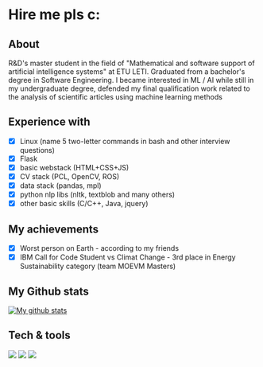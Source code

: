 # Hire me pls с:
## About
R&D's master student in the field of "Mathematical and software support of artificial intelligence systems" at ETU LETI.
Graduated from a bachelor's degree in Software Engineering. I became interested in ML / AI while still in my undergraduate degree, defended my final qualification work related to the analysis of scientific articles using machine learning methods
## Experience with
- [x] Linux (name 5 two-letter commands in bash and other interview questions)
- [x] Flask
- [x] basic webstack (HTML+CSS+JS)
- [x] CV stack (PCL, OpenCV, ROS)
- [x] data stack (pandas, mpl)
- [x] python nlp libs (nltk, textblob and many others)
- [x] other basic skills (C/C++, Java, jquery)  

## My achievements
- [x] Worst person on Earth - according to my friends
- [x] IBM Call for Code Student vs Climat Change - 3rd place in Energy Sustainability category (team MOEVM Masters)

## My Github stats
[![My github stats](https://github-readme-stats.vercel.app/api?username=justaleaf)](https://github.com/anuraghazra/github-readme-stats)

## Tech & tools
![](https://img.shields.io/badge/OS-Linux-informational?style=flat&logo=ubuntu&logoColor=white&color=2bbc8a)
![](https://img.shields.io/badge/Editor-VSCode-informational?style=flat&logo=vusialstudio&logoColor=white&color=2bbc8a)
![](https://img.shields.io/badge/Code-Python-informational?style=flat&logo=python&logoColor=white&color=2bbc8a)
<!--
**justaleaf/justaleaf** is a ✨ _special_ ✨ repository because its `README.md` (this file) appears on your GitHub profile.

Here are some ideas to get you started:

- 🔭 I’m currently working on ...
- 🌱 I’m currently learning ...
- 👯 I’m looking to collaborate on ...
- 🤔 I’m looking for help with ...
- 💬 Ask me about ...
- 📫 How to reach me: ...
- 😄 Pronouns: ...
- ⚡ Fun fact: ...
-->
